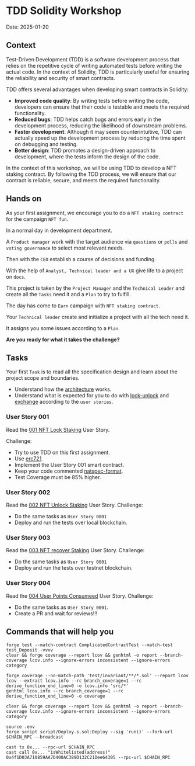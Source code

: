 # TDD Solidity Workshop

Date: 2025-01-20

## Context

Test-Driven Development (TDD) is a software development process that relies on the repetitive cycle of writing automated tests before writing the actual code. In the context of Solidity, TDD is particularly useful for ensuring the reliability and security of smart contracts.

TDD offers several advantages when developing smart contracts in Solidity:

* **Improved code quality**: By writing tests before writing the code, developers can ensure that their code is testable and meets the required functionality.
* **Reduced bugs**: TDD helps catch bugs and errors early in the development process, reducing the likelihood of downstream problems.
* **Faster development**: Although it may seem counterintuitive, TDD can actually speed up the development process by reducing the time spent on debugging and testing.
* **Better design**: TDD promotes a design-driven approach to development, where the tests inform the design of the code.

In the context of this workshop, we will be using TDD to develop a NFT staking contract. By following the TDD process, we will ensure that our contract is reliable, secure, and meets the required functionality.

## Hands on

As your first assignment, we encourage you to do a `NFT staking contract` for the campaign `NFT fun`.

In a normal day in development department.

A `Product manager` work with the target audience via `questions` or `polls` and `voting governance` to select most relevant needs.

Then with the `CEO` establish a course of decisions and funding.

With the help of `Analyst, Technical leader and a UX` give life to a project on `docs`.

This project is taken by the `Project Manager` and the `Technical Leader` and create all the `Tasks` need it and a `Plan` to try to fulfill.

The day has come to `Earn` campaign with `NFT staking contract`.

Your `Technical leader` create and initialize a project with all the tech need it.

It assigns you some issues according to a `Plan`.

**Are you ready for what it takes the challenge?**

## Tasks

Your first `Task` is to read all the specification design and learn about the project scope and boundaries.

* Understand how the [architecture](docs/specifications/architecture.md) works.
* Understand what is expected for you to do with [lock-unlock](docs/specifications/staking.md) and [exchange](docs/specifications/exchange.md) according to the `user stories`.

### User Story 001

Read the [001 NFT Lock Staking](docs/stories/0001-nft-stake-lock.md) User Story.

Challenge:

* Try to use TDD on this first assignment.
* Use [erc721](https://docs.openzeppelin.com/contracts/5.x/erc721).
* Implement the User Story 001 smart contract.
* Keep your code commented [natspec-format](https://docs.soliditylang.org/en/latest/natspec-format.html).
* Test Coverage must be 85% higher.

### User Story 002

Read the [002 NFT Unlock Staking](docs/stories/0002-nft-stake-unlock.md) User Story.
Challenge:

* Do the same tasks as `User Story 0001`
* Deploy and run the tests over local blockchain.

### User Story 003

Read the [003 NFT recover Staking](docs/stories/0003-nft-unstaking.md) User Story.
Challenge:

* Do the same tasks as `User Story 0001`
* Deploy and run the tests over testnet blockchain.

### User Story 004

Read the [004 User Points Consumeed](docs/stories/0004-exchange-points-erc20.md) User Story.
Challenge:

* Do the same tasks as `User Story 0001`.
* Create a PR and wait for reviews!!!

## Commands that will help you

```shell
forge test --match-contract ComplicatedContractTest --match-test test_Deposit -vvvv
clear && forge coverage --report lcov && genhtml -o report --branch-coverage lcov.info --ignore-errors inconsistent --ignore-errors category
```

```shell
forge coverage --no-match-path 'test/invariant/**/*.sol' --report lcov
lcov --extract lcov.info --rc branch_coverage=1 --rc derive_function_end_line=0 -o lcov.info 'src/*' 
genhtml lcov.info --rc branch_coverage=1 --rc derive_function_end_line=0 -o coverage

clear && forge coverage --report lcov && genhtml -o report --branch-coverage lcov.info --ignore-errors inconsistent --ignore-errors category

source .env
forge script script/Deploy.s.sol:Deploy --sig 'run()' --fork-url $CHAIN_RPC --broadcast
```

```shell
cast tx 0x... --rpc-url $CHAIN_RPC
cast call 0x... "isWhitelisted(address)" 0x4f1D03A710859AA7D400AC389D132C21Dee64305 --rpc-url $CHAIN_RPC
```
